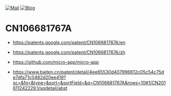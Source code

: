 [![Mail](https://img.shields.io/badge/mail-@-blue.svg)](mailto:repl@vip.qq.com)
[![Blog](https://img.shields.io/badge/blog-★-ff69b4.svg)](https://www.lixinliang.com)

# CN106681767A

* https://patents.google.com/patent/CN106681767A/en

* https://patents.google.com/patent/CN106681767A/zh

* https://github.com/micro-app/micro-app

* https://www.baiten.cn/patent/detail/4ee65530d407996612c05c54c75de7dfa71c0482d20ee419?sc=&fq=&type=&sort=&sortField=&q=CN106681767A&rows=10#1/CN201611242229.1/sqdetail/abst

